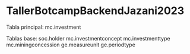 # TallerBotcampBackendJazani2023
Tabla principal:
mc.investment

Tablas base:
soc.holder
mc.investmentconcept
mc.investmenttype
mc.miningconcession
ge.measureunit
ge.periodtype
